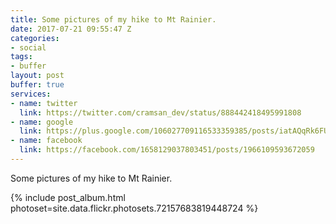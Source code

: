 ```yaml
---
title: Some pictures of my hike to Mt Rainier.
date: 2017-07-21 09:55:47 Z
categories:
- social
tags:
- buffer
layout: post
buffer: true
services:
- name: twitter
  link: https://twitter.com/cramsan_dev/status/888442418495991808
- name: google
  link: https://plus.google.com/106027709116533359385/posts/iatAQqRk6FU
- name: facebook
  link: https://facebook.com/1658129037803451/posts/1966109593672059
---
```


Some pictures of my hike to Mt Rainier. 

{% include post_album.html photoset=site.data.flickr.photosets.72157683819448724 %}
